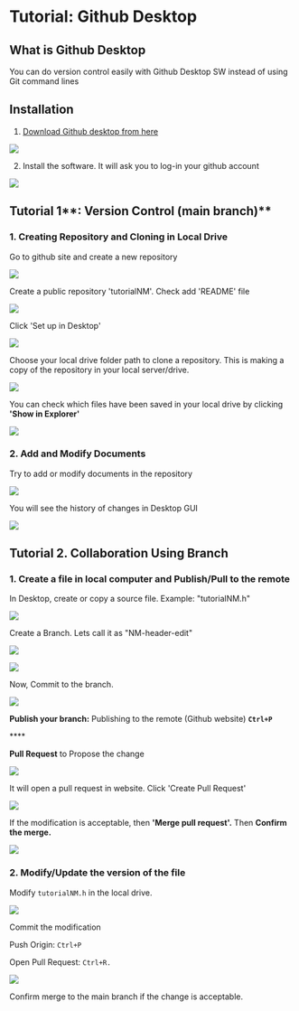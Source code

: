 # Tutorial: Github Desktop

## What is Github Desktop

You can do version control easily with Github Desktop SW instead of using Git command lines

## Installation

1. [Download Github desktop from here](https://desktop.github.com/)

![](../../.gitbook/assets/image%20%28268%29.png)

2. Install the software. It will ask you to log-in your github account

![](../../.gitbook/assets/image%20%28309%29.png)

## Tutorial 1**: Version Control \(main branch\)**

### **1. Creating Repository and Cloning in Local Drive**

Go to github site and create a new repository

![](../../.gitbook/assets/image%20%28223%29.png)

Create a public repository 'tutorialNM'. Check add 'README' file

![](../../.gitbook/assets/image%20%28202%29.png)

Click 'Set up in Desktop' 

![](../../.gitbook/assets/image%20%28232%29.png)

Choose your local drive folder path to clone a repository. This is making a copy of the repository in your local server/drive. 

![](../../.gitbook/assets/image%20%28308%29.png)

You can check which files have been saved in your local drive by clicking **'Show in Explorer'**

![](../../.gitbook/assets/image%20%28276%29.png)

### 2. Add and Modify Documents

Try to add or modify documents in the repository

![](../../.gitbook/assets/image%20%28243%29.png)

You will see the history of changes in Desktop GUI

![](../../.gitbook/assets/image%20%28206%29.png)

## Tutorial 2. Collaboration Using Branch

### 1. Create a file in local computer and Publish/Pull to the remote 

In Desktop, create or copy a source file. Example: "tutorialNM.h"

![](../../.gitbook/assets/image%20%28289%29.png)

Create a Branch. Lets call it as "NM-header-edit"

![](../../.gitbook/assets/image%20%28304%29.png)



![](../../.gitbook/assets/image%20%28228%29.png)

Now, Commit to the branch.

![](../../.gitbook/assets/image%20%28218%29.png)



**Publish your branch:** Publishing to the remote \(Github website\) **`Ctrl+P`**

\*\*\*\*

**Pull Request** to Propose the change

![](../../.gitbook/assets/image%20%28262%29.png)

It will open a pull request in website. Click 'Create Pull Request'

![](../../.gitbook/assets/image%20%28307%29.png)

If the modification is acceptable, then **'Merge pull request'.** Then **Confirm the merge.**

![](../../.gitbook/assets/image%20%28238%29.png)

### 2. Modify/Update the version of the  file 

Modify `tutorialNM.h` in the local drive.

![](../../.gitbook/assets/image%20%28310%29.png)

Commit the modification



Push Origin:  `Ctrl+P`

Open Pull Request:  `Ctrl+R.` 

![](../../.gitbook/assets/image%20%28233%29.png)

Confirm merge to the main branch if the change is acceptable.



